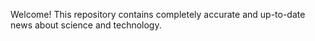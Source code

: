 Welcome! This repository contains completely accurate and up-to-date news about science and technology.

